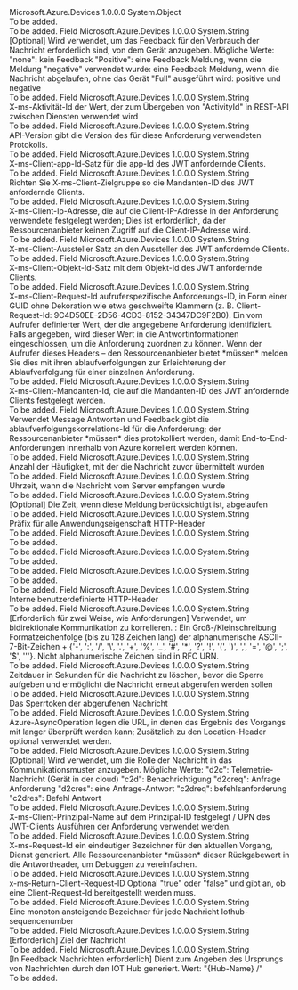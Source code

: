 <Type Name="CustomHeaderConstants" FullName="Microsoft.Azure.Devices.Common.WebApi.CustomHeaderConstants">
  <TypeSignature Language="C#" Value="public static class CustomHeaderConstants" />
  <TypeSignature Language="ILAsm" Value=".class public auto ansi abstract sealed beforefieldinit CustomHeaderConstants extends System.Object" />
  <TypeSignature Language="DocId" Value="T:Microsoft.Azure.Devices.Common.WebApi.CustomHeaderConstants" />
  <TypeSignature Language="VB.NET" Value="Public Class CustomHeaderConstants" />
  <TypeSignature Language="F#" Value="type CustomHeaderConstants = class" />
  <AssemblyInfo>
    <AssemblyName>Microsoft.Azure.Devices</AssemblyName>
    <AssemblyVersion>1.0.0.0</AssemblyVersion>
  </AssemblyInfo>
  <Base>
    <BaseTypeName>System.Object</BaseTypeName>
  </Base>
  <Interfaces />
  <Docs>
    <summary>To be added.</summary>
    <remarks>To be added.</remarks>
  </Docs>
  <Members>
    <Member MemberName="Ack">
      <MemberSignature Language="C#" Value="public const string Ack;" />
      <MemberSignature Language="ILAsm" Value=".field public static literal string Ack" />
      <MemberSignature Language="DocId" Value="F:Microsoft.Azure.Devices.Common.WebApi.CustomHeaderConstants.Ack" />
      <MemberSignature Language="VB.NET" Value="Public Const Ack As String " />
      <MemberSignature Language="F#" Value="val mutable Ack : string" Usage="Microsoft.Azure.Devices.Common.WebApi.CustomHeaderConstants.Ack" />
      <MemberType>Field</MemberType>
      <AssemblyInfo>
        <AssemblyName>Microsoft.Azure.Devices</AssemblyName>
        <AssemblyVersion>1.0.0.0</AssemblyVersion>
      </AssemblyInfo>
      <ReturnValue>
        <ReturnType>System.String</ReturnType>
      </ReturnValue>
      <Docs>
        <summary>
            [Optional] Wird verwendet, um das Feedback für den Verbrauch der Nachricht erforderlich sind, von dem Gerät anzugeben. Mögliche Werte: "none": kein Feedback "Positive": eine Feedback Meldung, wenn die Meldung "negative" verwendet wurde: eine Feedback Meldung, wenn die Nachricht abgelaufen, ohne das Gerät "Full" ausgeführt wird: positive und negative
            </summary>
        <remarks>To be added.</remarks>
      </Docs>
    </Member>
    <Member MemberName="ActivityId">
      <MemberSignature Language="C#" Value="public const string ActivityId;" />
      <MemberSignature Language="ILAsm" Value=".field public static literal string ActivityId" />
      <MemberSignature Language="DocId" Value="F:Microsoft.Azure.Devices.Common.WebApi.CustomHeaderConstants.ActivityId" />
      <MemberSignature Language="VB.NET" Value="Public Const ActivityId As String " />
      <MemberSignature Language="F#" Value="val mutable ActivityId : string" Usage="Microsoft.Azure.Devices.Common.WebApi.CustomHeaderConstants.ActivityId" />
      <MemberType>Field</MemberType>
      <AssemblyInfo>
        <AssemblyName>Microsoft.Azure.Devices</AssemblyName>
        <AssemblyVersion>1.0.0.0</AssemblyVersion>
      </AssemblyInfo>
      <ReturnValue>
        <ReturnType>System.String</ReturnType>
      </ReturnValue>
      <Docs>
        <summary>
            X-ms-Aktivität-Id der Wert, der zum Übergeben von "ActivityId" in REST-API zwischen Diensten verwendet wird
            </summary>
        <remarks>To be added.</remarks>
      </Docs>
    </Member>
    <Member MemberName="ApiVersion">
      <MemberSignature Language="C#" Value="public const string ApiVersion;" />
      <MemberSignature Language="ILAsm" Value=".field public static literal string ApiVersion" />
      <MemberSignature Language="DocId" Value="F:Microsoft.Azure.Devices.Common.WebApi.CustomHeaderConstants.ApiVersion" />
      <MemberSignature Language="VB.NET" Value="Public Const ApiVersion As String " />
      <MemberSignature Language="F#" Value="val mutable ApiVersion : string" Usage="Microsoft.Azure.Devices.Common.WebApi.CustomHeaderConstants.ApiVersion" />
      <MemberType>Field</MemberType>
      <AssemblyInfo>
        <AssemblyName>Microsoft.Azure.Devices</AssemblyName>
        <AssemblyVersion>1.0.0.0</AssemblyVersion>
      </AssemblyInfo>
      <ReturnValue>
        <ReturnType>System.String</ReturnType>
      </ReturnValue>
      <Docs>
        <summary>
            API-Version gibt die Version des für diese Anforderung verwendeten Protokolls.
            </summary>
        <remarks>To be added.</remarks>
      </Docs>
    </Member>
    <Member MemberName="ClientAppId">
      <MemberSignature Language="C#" Value="public const string ClientAppId;" />
      <MemberSignature Language="ILAsm" Value=".field public static literal string ClientAppId" />
      <MemberSignature Language="DocId" Value="F:Microsoft.Azure.Devices.Common.WebApi.CustomHeaderConstants.ClientAppId" />
      <MemberSignature Language="VB.NET" Value="Public Const ClientAppId As String " />
      <MemberSignature Language="F#" Value="val mutable ClientAppId : string" Usage="Microsoft.Azure.Devices.Common.WebApi.CustomHeaderConstants.ClientAppId" />
      <MemberType>Field</MemberType>
      <AssemblyInfo>
        <AssemblyName>Microsoft.Azure.Devices</AssemblyName>
        <AssemblyVersion>1.0.0.0</AssemblyVersion>
      </AssemblyInfo>
      <ReturnValue>
        <ReturnType>System.String</ReturnType>
      </ReturnValue>
      <Docs>
        <summary>
            X-ms-Client-app-Id-Satz für die app-Id des JWT anfordernde Clients.
            </summary>
        <remarks>To be added.</remarks>
      </Docs>
    </Member>
    <Member MemberName="ClientAudience">
      <MemberSignature Language="C#" Value="public const string ClientAudience;" />
      <MemberSignature Language="ILAsm" Value=".field public static literal string ClientAudience" />
      <MemberSignature Language="DocId" Value="F:Microsoft.Azure.Devices.Common.WebApi.CustomHeaderConstants.ClientAudience" />
      <MemberSignature Language="VB.NET" Value="Public Const ClientAudience As String " />
      <MemberSignature Language="F#" Value="val mutable ClientAudience : string" Usage="Microsoft.Azure.Devices.Common.WebApi.CustomHeaderConstants.ClientAudience" />
      <MemberType>Field</MemberType>
      <AssemblyInfo>
        <AssemblyName>Microsoft.Azure.Devices</AssemblyName>
        <AssemblyVersion>1.0.0.0</AssemblyVersion>
      </AssemblyInfo>
      <ReturnValue>
        <ReturnType>System.String</ReturnType>
      </ReturnValue>
      <Docs>
        <summary>
            Richten Sie X-ms-Client-Zielgruppe so die Mandanten-ID des JWT anfordernde Clients.
            </summary>
        <remarks>To be added.</remarks>
      </Docs>
    </Member>
    <Member MemberName="ClientIpAddress">
      <MemberSignature Language="C#" Value="public const string ClientIpAddress;" />
      <MemberSignature Language="ILAsm" Value=".field public static literal string ClientIpAddress" />
      <MemberSignature Language="DocId" Value="F:Microsoft.Azure.Devices.Common.WebApi.CustomHeaderConstants.ClientIpAddress" />
      <MemberSignature Language="VB.NET" Value="Public Const ClientIpAddress As String " />
      <MemberSignature Language="F#" Value="val mutable ClientIpAddress : string" Usage="Microsoft.Azure.Devices.Common.WebApi.CustomHeaderConstants.ClientIpAddress" />
      <MemberType>Field</MemberType>
      <AssemblyInfo>
        <AssemblyName>Microsoft.Azure.Devices</AssemblyName>
        <AssemblyVersion>1.0.0.0</AssemblyVersion>
      </AssemblyInfo>
      <ReturnValue>
        <ReturnType>System.String</ReturnType>
      </ReturnValue>
      <Docs>
        <summary>
            X-ms-Client-Ip-Adresse, die auf die Client-IP-Adresse in der Anforderung verwendete festgelegt werden; Dies ist erforderlich, da der Ressourcenanbieter keinen Zugriff auf die Client-IP-Adresse wird.
            </summary>
        <remarks>To be added.</remarks>
      </Docs>
    </Member>
    <Member MemberName="ClientIssuer">
      <MemberSignature Language="C#" Value="public const string ClientIssuer;" />
      <MemberSignature Language="ILAsm" Value=".field public static literal string ClientIssuer" />
      <MemberSignature Language="DocId" Value="F:Microsoft.Azure.Devices.Common.WebApi.CustomHeaderConstants.ClientIssuer" />
      <MemberSignature Language="VB.NET" Value="Public Const ClientIssuer As String " />
      <MemberSignature Language="F#" Value="val mutable ClientIssuer : string" Usage="Microsoft.Azure.Devices.Common.WebApi.CustomHeaderConstants.ClientIssuer" />
      <MemberType>Field</MemberType>
      <AssemblyInfo>
        <AssemblyName>Microsoft.Azure.Devices</AssemblyName>
        <AssemblyVersion>1.0.0.0</AssemblyVersion>
      </AssemblyInfo>
      <ReturnValue>
        <ReturnType>System.String</ReturnType>
      </ReturnValue>
      <Docs>
        <summary>
            X-ms-Client-Aussteller Satz an den Aussteller des JWT anfordernde Clients.
            </summary>
        <remarks>To be added.</remarks>
      </Docs>
    </Member>
    <Member MemberName="ClientObjectId">
      <MemberSignature Language="C#" Value="public const string ClientObjectId;" />
      <MemberSignature Language="ILAsm" Value=".field public static literal string ClientObjectId" />
      <MemberSignature Language="DocId" Value="F:Microsoft.Azure.Devices.Common.WebApi.CustomHeaderConstants.ClientObjectId" />
      <MemberSignature Language="VB.NET" Value="Public Const ClientObjectId As String " />
      <MemberSignature Language="F#" Value="val mutable ClientObjectId : string" Usage="Microsoft.Azure.Devices.Common.WebApi.CustomHeaderConstants.ClientObjectId" />
      <MemberType>Field</MemberType>
      <AssemblyInfo>
        <AssemblyName>Microsoft.Azure.Devices</AssemblyName>
        <AssemblyVersion>1.0.0.0</AssemblyVersion>
      </AssemblyInfo>
      <ReturnValue>
        <ReturnType>System.String</ReturnType>
      </ReturnValue>
      <Docs>
        <summary>
            X-ms-Client-Objekt-Id-Satz mit dem Objekt-Id des JWT anfordernde Clients.
            </summary>
        <remarks>To be added.</remarks>
      </Docs>
    </Member>
    <Member MemberName="ClientRequestId">
      <MemberSignature Language="C#" Value="public const string ClientRequestId;" />
      <MemberSignature Language="ILAsm" Value=".field public static literal string ClientRequestId" />
      <MemberSignature Language="DocId" Value="F:Microsoft.Azure.Devices.Common.WebApi.CustomHeaderConstants.ClientRequestId" />
      <MemberSignature Language="VB.NET" Value="Public Const ClientRequestId As String " />
      <MemberSignature Language="F#" Value="val mutable ClientRequestId : string" Usage="Microsoft.Azure.Devices.Common.WebApi.CustomHeaderConstants.ClientRequestId" />
      <MemberType>Field</MemberType>
      <AssemblyInfo>
        <AssemblyName>Microsoft.Azure.Devices</AssemblyName>
        <AssemblyVersion>1.0.0.0</AssemblyVersion>
      </AssemblyInfo>
      <ReturnValue>
        <ReturnType>System.String</ReturnType>
      </ReturnValue>
      <Docs>
        <summary>
            X-ms-Client-Request-Id aufruferspezifische Anforderungs-ID, in Form einer GUID ohne Dekoration wie etwa geschweifte Klammern (z. B. Client-Request-Id: 9C4D50EE-2D56-4CD3-8152-34347DC9F2B0). Ein vom Aufrufer definierter Wert, der die angegebene Anforderung identifiziert.   Falls angegeben, wird dieser Wert in die Antwortinformationen eingeschlossen, um die Anforderung zuordnen zu können. Wenn der Aufrufer dieses Headers – den Ressourcenanbieter bietet *müssen* melden Sie dies mit ihren ablaufverfolgungen zur Erleichterung der Ablaufverfolgung für einer einzelnen Anforderung.
            </summary>
        <remarks>To be added.</remarks>
      </Docs>
    </Member>
    <Member MemberName="ClientTenantId">
      <MemberSignature Language="C#" Value="public const string ClientTenantId;" />
      <MemberSignature Language="ILAsm" Value=".field public static literal string ClientTenantId" />
      <MemberSignature Language="DocId" Value="F:Microsoft.Azure.Devices.Common.WebApi.CustomHeaderConstants.ClientTenantId" />
      <MemberSignature Language="VB.NET" Value="Public Const ClientTenantId As String " />
      <MemberSignature Language="F#" Value="val mutable ClientTenantId : string" Usage="Microsoft.Azure.Devices.Common.WebApi.CustomHeaderConstants.ClientTenantId" />
      <MemberType>Field</MemberType>
      <AssemblyInfo>
        <AssemblyName>Microsoft.Azure.Devices</AssemblyName>
        <AssemblyVersion>1.0.0.0</AssemblyVersion>
      </AssemblyInfo>
      <ReturnValue>
        <ReturnType>System.String</ReturnType>
      </ReturnValue>
      <Docs>
        <summary>
            X-ms-Client-Mandanten-Id, die auf die Mandanten-ID des JWT anfordernde Clients festgelegt werden.
            </summary>
        <remarks>To be added.</remarks>
      </Docs>
    </Member>
    <Member MemberName="CorrelationId">
      <MemberSignature Language="C#" Value="public const string CorrelationId;" />
      <MemberSignature Language="ILAsm" Value=".field public static literal string CorrelationId" />
      <MemberSignature Language="DocId" Value="F:Microsoft.Azure.Devices.Common.WebApi.CustomHeaderConstants.CorrelationId" />
      <MemberSignature Language="VB.NET" Value="Public Const CorrelationId As String " />
      <MemberSignature Language="F#" Value="val mutable CorrelationId : string" Usage="Microsoft.Azure.Devices.Common.WebApi.CustomHeaderConstants.CorrelationId" />
      <MemberType>Field</MemberType>
      <AssemblyInfo>
        <AssemblyName>Microsoft.Azure.Devices</AssemblyName>
        <AssemblyVersion>1.0.0.0</AssemblyVersion>
      </AssemblyInfo>
      <ReturnValue>
        <ReturnType>System.String</ReturnType>
      </ReturnValue>
      <Docs>
        <summary>
            Verwendet Message Antworten und Feedback gibt die ablaufverfolgungskorrelations-Id für die Anforderung; der Ressourcenanbieter *müssen* dies protokolliert werden, damit End-to-End-Anforderungen innerhalb von Azure korreliert werden können. 
            </summary>
        <remarks>To be added.</remarks>
      </Docs>
    </Member>
    <Member MemberName="DeliveryCount">
      <MemberSignature Language="C#" Value="public const string DeliveryCount;" />
      <MemberSignature Language="ILAsm" Value=".field public static literal string DeliveryCount" />
      <MemberSignature Language="DocId" Value="F:Microsoft.Azure.Devices.Common.WebApi.CustomHeaderConstants.DeliveryCount" />
      <MemberSignature Language="VB.NET" Value="Public Const DeliveryCount As String " />
      <MemberSignature Language="F#" Value="val mutable DeliveryCount : string" Usage="Microsoft.Azure.Devices.Common.WebApi.CustomHeaderConstants.DeliveryCount" />
      <MemberType>Field</MemberType>
      <AssemblyInfo>
        <AssemblyName>Microsoft.Azure.Devices</AssemblyName>
        <AssemblyVersion>1.0.0.0</AssemblyVersion>
      </AssemblyInfo>
      <ReturnValue>
        <ReturnType>System.String</ReturnType>
      </ReturnValue>
      <Docs>
        <summary>
            Anzahl der Häufigkeit, mit der die Nachricht zuvor übermittelt wurden
            </summary>
        <remarks>To be added.</remarks>
      </Docs>
    </Member>
    <Member MemberName="EnqueuedTime">
      <MemberSignature Language="C#" Value="public const string EnqueuedTime;" />
      <MemberSignature Language="ILAsm" Value=".field public static literal string EnqueuedTime" />
      <MemberSignature Language="DocId" Value="F:Microsoft.Azure.Devices.Common.WebApi.CustomHeaderConstants.EnqueuedTime" />
      <MemberSignature Language="VB.NET" Value="Public Const EnqueuedTime As String " />
      <MemberSignature Language="F#" Value="val mutable EnqueuedTime : string" Usage="Microsoft.Azure.Devices.Common.WebApi.CustomHeaderConstants.EnqueuedTime" />
      <MemberType>Field</MemberType>
      <AssemblyInfo>
        <AssemblyName>Microsoft.Azure.Devices</AssemblyName>
        <AssemblyVersion>1.0.0.0</AssemblyVersion>
      </AssemblyInfo>
      <ReturnValue>
        <ReturnType>System.String</ReturnType>
      </ReturnValue>
      <Docs>
        <summary>
            Uhrzeit, wann die Nachricht vom Server empfangen wurde
            </summary>
        <remarks>To be added.</remarks>
      </Docs>
    </Member>
    <Member MemberName="ExpiryTime">
      <MemberSignature Language="C#" Value="public const string ExpiryTime;" />
      <MemberSignature Language="ILAsm" Value=".field public static literal string ExpiryTime" />
      <MemberSignature Language="DocId" Value="F:Microsoft.Azure.Devices.Common.WebApi.CustomHeaderConstants.ExpiryTime" />
      <MemberSignature Language="VB.NET" Value="Public Const ExpiryTime As String " />
      <MemberSignature Language="F#" Value="val mutable ExpiryTime : string" Usage="Microsoft.Azure.Devices.Common.WebApi.CustomHeaderConstants.ExpiryTime" />
      <MemberType>Field</MemberType>
      <AssemblyInfo>
        <AssemblyName>Microsoft.Azure.Devices</AssemblyName>
        <AssemblyVersion>1.0.0.0</AssemblyVersion>
      </AssemblyInfo>
      <ReturnValue>
        <ReturnType>System.String</ReturnType>
      </ReturnValue>
      <Docs>
        <summary>
            [Optional] Die Zeit, wenn diese Meldung berücksichtigt ist, abgelaufen
            </summary>
        <remarks>To be added.</remarks>
      </Docs>
    </Member>
    <Member MemberName="HttpAppPropertyPrefix">
      <MemberSignature Language="C#" Value="public const string HttpAppPropertyPrefix;" />
      <MemberSignature Language="ILAsm" Value=".field public static literal string HttpAppPropertyPrefix" />
      <MemberSignature Language="DocId" Value="F:Microsoft.Azure.Devices.Common.WebApi.CustomHeaderConstants.HttpAppPropertyPrefix" />
      <MemberSignature Language="VB.NET" Value="Public Const HttpAppPropertyPrefix As String " />
      <MemberSignature Language="F#" Value="val mutable HttpAppPropertyPrefix : string" Usage="Microsoft.Azure.Devices.Common.WebApi.CustomHeaderConstants.HttpAppPropertyPrefix" />
      <MemberType>Field</MemberType>
      <AssemblyInfo>
        <AssemblyName>Microsoft.Azure.Devices</AssemblyName>
        <AssemblyVersion>1.0.0.0</AssemblyVersion>
      </AssemblyInfo>
      <ReturnValue>
        <ReturnType>System.String</ReturnType>
      </ReturnValue>
      <Docs>
        <summary>
            Präfix für alle Anwendungseigenschaft HTTP-Header
            </summary>
        <remarks>To be added.</remarks>
      </Docs>
    </Member>
    <Member MemberName="HttpDevice">
      <MemberSignature Language="C#" Value="public const string HttpDevice;" />
      <MemberSignature Language="ILAsm" Value=".field public static literal string HttpDevice" />
      <MemberSignature Language="DocId" Value="F:Microsoft.Azure.Devices.Common.WebApi.CustomHeaderConstants.HttpDevice" />
      <MemberSignature Language="VB.NET" Value="Public Const HttpDevice As String " />
      <MemberSignature Language="F#" Value="val mutable HttpDevice : string" Usage="Microsoft.Azure.Devices.Common.WebApi.CustomHeaderConstants.HttpDevice" />
      <MemberType>Field</MemberType>
      <AssemblyInfo>
        <AssemblyName>Microsoft.Azure.Devices</AssemblyName>
        <AssemblyVersion>1.0.0.0</AssemblyVersion>
      </AssemblyInfo>
      <ReturnValue>
        <ReturnType>System.String</ReturnType>
      </ReturnValue>
      <Docs>
        <summary>To be added.</summary>
        <remarks>To be added.</remarks>
      </Docs>
    </Member>
    <Member MemberName="HttpErrorCodeName">
      <MemberSignature Language="C#" Value="public const string HttpErrorCodeName;" />
      <MemberSignature Language="ILAsm" Value=".field public static literal string HttpErrorCodeName" />
      <MemberSignature Language="DocId" Value="F:Microsoft.Azure.Devices.Common.WebApi.CustomHeaderConstants.HttpErrorCodeName" />
      <MemberSignature Language="VB.NET" Value="Public Const HttpErrorCodeName As String " />
      <MemberSignature Language="F#" Value="val mutable HttpErrorCodeName : string" Usage="Microsoft.Azure.Devices.Common.WebApi.CustomHeaderConstants.HttpErrorCodeName" />
      <MemberType>Field</MemberType>
      <AssemblyInfo>
        <AssemblyName>Microsoft.Azure.Devices</AssemblyName>
        <AssemblyVersion>1.0.0.0</AssemblyVersion>
      </AssemblyInfo>
      <ReturnValue>
        <ReturnType>System.String</ReturnType>
      </ReturnValue>
      <Docs>
        <summary>To be added.</summary>
        <remarks>To be added.</remarks>
      </Docs>
    </Member>
    <Member MemberName="HttpIotHub">
      <MemberSignature Language="C#" Value="public const string HttpIotHub;" />
      <MemberSignature Language="ILAsm" Value=".field public static literal string HttpIotHub" />
      <MemberSignature Language="DocId" Value="F:Microsoft.Azure.Devices.Common.WebApi.CustomHeaderConstants.HttpIotHub" />
      <MemberSignature Language="VB.NET" Value="Public Const HttpIotHub As String " />
      <MemberSignature Language="F#" Value="val mutable HttpIotHub : string" Usage="Microsoft.Azure.Devices.Common.WebApi.CustomHeaderConstants.HttpIotHub" />
      <MemberType>Field</MemberType>
      <AssemblyInfo>
        <AssemblyName>Microsoft.Azure.Devices</AssemblyName>
        <AssemblyVersion>1.0.0.0</AssemblyVersion>
      </AssemblyInfo>
      <ReturnValue>
        <ReturnType>System.String</ReturnType>
      </ReturnValue>
      <Docs>
        <summary>To be added.</summary>
        <remarks>To be added.</remarks>
      </Docs>
    </Member>
    <Member MemberName="HttpIotHubName">
      <MemberSignature Language="C#" Value="public const string HttpIotHubName;" />
      <MemberSignature Language="ILAsm" Value=".field public static literal string HttpIotHubName" />
      <MemberSignature Language="DocId" Value="F:Microsoft.Azure.Devices.Common.WebApi.CustomHeaderConstants.HttpIotHubName" />
      <MemberSignature Language="VB.NET" Value="Public Const HttpIotHubName As String " />
      <MemberSignature Language="F#" Value="val mutable HttpIotHubName : string" Usage="Microsoft.Azure.Devices.Common.WebApi.CustomHeaderConstants.HttpIotHubName" />
      <MemberType>Field</MemberType>
      <AssemblyInfo>
        <AssemblyName>Microsoft.Azure.Devices</AssemblyName>
        <AssemblyVersion>1.0.0.0</AssemblyVersion>
      </AssemblyInfo>
      <ReturnValue>
        <ReturnType>System.String</ReturnType>
      </ReturnValue>
      <Docs>
        <summary>
            Interne benutzerdefinierte HTTP-Header
            </summary>
        <remarks>To be added.</remarks>
      </Docs>
    </Member>
    <Member MemberName="MessageId">
      <MemberSignature Language="C#" Value="public const string MessageId;" />
      <MemberSignature Language="ILAsm" Value=".field public static literal string MessageId" />
      <MemberSignature Language="DocId" Value="F:Microsoft.Azure.Devices.Common.WebApi.CustomHeaderConstants.MessageId" />
      <MemberSignature Language="VB.NET" Value="Public Const MessageId As String " />
      <MemberSignature Language="F#" Value="val mutable MessageId : string" Usage="Microsoft.Azure.Devices.Common.WebApi.CustomHeaderConstants.MessageId" />
      <MemberType>Field</MemberType>
      <AssemblyInfo>
        <AssemblyName>Microsoft.Azure.Devices</AssemblyName>
        <AssemblyVersion>1.0.0.0</AssemblyVersion>
      </AssemblyInfo>
      <ReturnValue>
        <ReturnType>System.String</ReturnType>
      </ReturnValue>
      <Docs>
        <summary>
            [Erforderlich für zwei Weise, wie Anforderungen] Verwendet, um bidirektionale Kommunikation zu korrelieren. : Ein Groß-/Kleinschreibung Formatzeichenfolge (bis zu 128 Zeichen lang) der alphanumerische ASCII-7-Bit-Zeichen
            + {'-', ':', '/', '\', '.', '+', '%', '_', '#', '*', '?', '!', '(', ')', ',', '=', '@', ';', '$', '''}. Nicht alphanumerische Zeichen sind in RFC URN.
             </summary>
        <remarks>To be added.</remarks>
      </Docs>
    </Member>
    <Member MemberName="MessageLockTimeout">
      <MemberSignature Language="C#" Value="public const string MessageLockTimeout;" />
      <MemberSignature Language="ILAsm" Value=".field public static literal string MessageLockTimeout" />
      <MemberSignature Language="DocId" Value="F:Microsoft.Azure.Devices.Common.WebApi.CustomHeaderConstants.MessageLockTimeout" />
      <MemberSignature Language="VB.NET" Value="Public Const MessageLockTimeout As String " />
      <MemberSignature Language="F#" Value="val mutable MessageLockTimeout : string" Usage="Microsoft.Azure.Devices.Common.WebApi.CustomHeaderConstants.MessageLockTimeout" />
      <MemberType>Field</MemberType>
      <AssemblyInfo>
        <AssemblyName>Microsoft.Azure.Devices</AssemblyName>
        <AssemblyVersion>1.0.0.0</AssemblyVersion>
      </AssemblyInfo>
      <ReturnValue>
        <ReturnType>System.String</ReturnType>
      </ReturnValue>
      <Docs>
        <summary>
            Zeitdauer in Sekunden für die Nachricht zu löschen, bevor die Sperre aufgeben und ermöglicht die Nachricht erneut abgerufen werden sollen
            </summary>
        <remarks>To be added.</remarks>
      </Docs>
    </Member>
    <Member MemberName="MessageLockToken">
      <MemberSignature Language="C#" Value="public const string MessageLockToken;" />
      <MemberSignature Language="ILAsm" Value=".field public static literal string MessageLockToken" />
      <MemberSignature Language="DocId" Value="F:Microsoft.Azure.Devices.Common.WebApi.CustomHeaderConstants.MessageLockToken" />
      <MemberSignature Language="VB.NET" Value="Public Const MessageLockToken As String " />
      <MemberSignature Language="F#" Value="val mutable MessageLockToken : string" Usage="Microsoft.Azure.Devices.Common.WebApi.CustomHeaderConstants.MessageLockToken" />
      <MemberType>Field</MemberType>
      <AssemblyInfo>
        <AssemblyName>Microsoft.Azure.Devices</AssemblyName>
        <AssemblyVersion>1.0.0.0</AssemblyVersion>
      </AssemblyInfo>
      <ReturnValue>
        <ReturnType>System.String</ReturnType>
      </ReturnValue>
      <Docs>
        <summary>
            Das Sperrtoken der abgerufenen Nachricht 
            </summary>
        <remarks>To be added.</remarks>
      </Docs>
    </Member>
    <Member MemberName="MicrosoftAsyncOperationHeaderName">
      <MemberSignature Language="C#" Value="public const string MicrosoftAsyncOperationHeaderName;" />
      <MemberSignature Language="ILAsm" Value=".field public static literal string MicrosoftAsyncOperationHeaderName" />
      <MemberSignature Language="DocId" Value="F:Microsoft.Azure.Devices.Common.WebApi.CustomHeaderConstants.MicrosoftAsyncOperationHeaderName" />
      <MemberSignature Language="VB.NET" Value="Public Const MicrosoftAsyncOperationHeaderName As String " />
      <MemberSignature Language="F#" Value="val mutable MicrosoftAsyncOperationHeaderName : string" Usage="Microsoft.Azure.Devices.Common.WebApi.CustomHeaderConstants.MicrosoftAsyncOperationHeaderName" />
      <MemberType>Field</MemberType>
      <AssemblyInfo>
        <AssemblyName>Microsoft.Azure.Devices</AssemblyName>
        <AssemblyVersion>1.0.0.0</AssemblyVersion>
      </AssemblyInfo>
      <ReturnValue>
        <ReturnType>System.String</ReturnType>
      </ReturnValue>
      <Docs>
        <summary>
            Azure-AsyncOperation legen die URL, in denen das Ergebnis des Vorgangs mit langer überprüft werden kann; Zusätzlich zu den Location-Header optional verwendet werden.
            </summary>
        <remarks>To be added.</remarks>
      </Docs>
    </Member>
    <Member MemberName="Operation">
      <MemberSignature Language="C#" Value="public const string Operation;" />
      <MemberSignature Language="ILAsm" Value=".field public static literal string Operation" />
      <MemberSignature Language="DocId" Value="F:Microsoft.Azure.Devices.Common.WebApi.CustomHeaderConstants.Operation" />
      <MemberSignature Language="VB.NET" Value="Public Const Operation As String " />
      <MemberSignature Language="F#" Value="val mutable Operation : string" Usage="Microsoft.Azure.Devices.Common.WebApi.CustomHeaderConstants.Operation" />
      <MemberType>Field</MemberType>
      <AssemblyInfo>
        <AssemblyName>Microsoft.Azure.Devices</AssemblyName>
        <AssemblyVersion>1.0.0.0</AssemblyVersion>
      </AssemblyInfo>
      <ReturnValue>
        <ReturnType>System.String</ReturnType>
      </ReturnValue>
      <Docs>
        <summary>
            [Optional] Wird verwendet, um die Rolle der Nachricht in das Kommunikationsmuster anzugeben. Mögliche Werte: "d2c": Telemetrie-Nachricht (Gerät in der cloud) "c2d": Benachrichtigung "d2creq": Anfrage Anforderung "d2cres": eine Anfrage-Antwort "c2dreq": befehlsanforderung "c2dres": Befehl Antwort
            </summary>
        <remarks>To be added.</remarks>
      </Docs>
    </Member>
    <Member MemberName="PrincipalName">
      <MemberSignature Language="C#" Value="public const string PrincipalName;" />
      <MemberSignature Language="ILAsm" Value=".field public static literal string PrincipalName" />
      <MemberSignature Language="DocId" Value="F:Microsoft.Azure.Devices.Common.WebApi.CustomHeaderConstants.PrincipalName" />
      <MemberSignature Language="VB.NET" Value="Public Const PrincipalName As String " />
      <MemberSignature Language="F#" Value="val mutable PrincipalName : string" Usage="Microsoft.Azure.Devices.Common.WebApi.CustomHeaderConstants.PrincipalName" />
      <MemberType>Field</MemberType>
      <AssemblyInfo>
        <AssemblyName>Microsoft.Azure.Devices</AssemblyName>
        <AssemblyVersion>1.0.0.0</AssemblyVersion>
      </AssemblyInfo>
      <ReturnValue>
        <ReturnType>System.String</ReturnType>
      </ReturnValue>
      <Docs>
        <summary>
            X-ms-Client-Prinzipal-Name auf dem Prinzipal-ID festgelegt / UPN des JWT-Clients Ausführen der Anforderung verwendet werden.
            </summary>
        <remarks>To be added.</remarks>
      </Docs>
    </Member>
    <Member MemberName="RequestId">
      <MemberSignature Language="C#" Value="public const string RequestId;" />
      <MemberSignature Language="ILAsm" Value=".field public static literal string RequestId" />
      <MemberSignature Language="DocId" Value="F:Microsoft.Azure.Devices.Common.WebApi.CustomHeaderConstants.RequestId" />
      <MemberSignature Language="VB.NET" Value="Public Const RequestId As String " />
      <MemberSignature Language="F#" Value="val mutable RequestId : string" Usage="Microsoft.Azure.Devices.Common.WebApi.CustomHeaderConstants.RequestId" />
      <MemberType>Field</MemberType>
      <AssemblyInfo>
        <AssemblyName>Microsoft.Azure.Devices</AssemblyName>
        <AssemblyVersion>1.0.0.0</AssemblyVersion>
      </AssemblyInfo>
      <ReturnValue>
        <ReturnType>System.String</ReturnType>
      </ReturnValue>
      <Docs>
        <summary>
            X-ms-Request-Id ein eindeutiger Bezeichner für den aktuellen Vorgang, Dienst generiert.
            Alle Ressourcenanbieter *müssen* dieser Rückgabewert in die Antwortheader, um Debuggen zu vereinfachen.
            </summary>
        <remarks>To be added.</remarks>
      </Docs>
    </Member>
    <Member MemberName="ReturnClientRequestId">
      <MemberSignature Language="C#" Value="public const string ReturnClientRequestId;" />
      <MemberSignature Language="ILAsm" Value=".field public static literal string ReturnClientRequestId" />
      <MemberSignature Language="DocId" Value="F:Microsoft.Azure.Devices.Common.WebApi.CustomHeaderConstants.ReturnClientRequestId" />
      <MemberSignature Language="VB.NET" Value="Public Const ReturnClientRequestId As String " />
      <MemberSignature Language="F#" Value="val mutable ReturnClientRequestId : string" Usage="Microsoft.Azure.Devices.Common.WebApi.CustomHeaderConstants.ReturnClientRequestId" />
      <MemberType>Field</MemberType>
      <AssemblyInfo>
        <AssemblyName>Microsoft.Azure.Devices</AssemblyName>
        <AssemblyVersion>1.0.0.0</AssemblyVersion>
      </AssemblyInfo>
      <ReturnValue>
        <ReturnType>System.String</ReturnType>
      </ReturnValue>
      <Docs>
        <summary>
            x-ms-Return-Client-Request-ID Optional "true" oder "false" und gibt an, ob eine Client-Request-Id bereitgestellt werden muss.
            </summary>
        <remarks>To be added.</remarks>
      </Docs>
    </Member>
    <Member MemberName="SequenceNumber">
      <MemberSignature Language="C#" Value="public const string SequenceNumber;" />
      <MemberSignature Language="ILAsm" Value=".field public static literal string SequenceNumber" />
      <MemberSignature Language="DocId" Value="F:Microsoft.Azure.Devices.Common.WebApi.CustomHeaderConstants.SequenceNumber" />
      <MemberSignature Language="VB.NET" Value="Public Const SequenceNumber As String " />
      <MemberSignature Language="F#" Value="val mutable SequenceNumber : string" Usage="Microsoft.Azure.Devices.Common.WebApi.CustomHeaderConstants.SequenceNumber" />
      <MemberType>Field</MemberType>
      <AssemblyInfo>
        <AssemblyName>Microsoft.Azure.Devices</AssemblyName>
        <AssemblyVersion>1.0.0.0</AssemblyVersion>
      </AssemblyInfo>
      <ReturnValue>
        <ReturnType>System.String</ReturnType>
      </ReturnValue>
      <Docs>
        <summary>
            Eine monoton ansteigende Bezeichner für jede Nachricht Iothub-sequencenumber
            </summary>
        <remarks>To be added.</remarks>
      </Docs>
    </Member>
    <Member MemberName="To">
      <MemberSignature Language="C#" Value="public const string To;" />
      <MemberSignature Language="ILAsm" Value=".field public static literal string To" />
      <MemberSignature Language="DocId" Value="F:Microsoft.Azure.Devices.Common.WebApi.CustomHeaderConstants.To" />
      <MemberSignature Language="VB.NET" Value="Public Const To As String " />
      <MemberSignature Language="F#" Value="val mutable To : string" Usage="Microsoft.Azure.Devices.Common.WebApi.CustomHeaderConstants.To" />
      <MemberType>Field</MemberType>
      <AssemblyInfo>
        <AssemblyName>Microsoft.Azure.Devices</AssemblyName>
        <AssemblyVersion>1.0.0.0</AssemblyVersion>
      </AssemblyInfo>
      <ReturnValue>
        <ReturnType>System.String</ReturnType>
      </ReturnValue>
      <Docs>
        <summary>
            [Erforderlich] Ziel der Nachricht
            </summary>
        <remarks>To be added.</remarks>
      </Docs>
    </Member>
    <Member MemberName="UserId">
      <MemberSignature Language="C#" Value="public const string UserId;" />
      <MemberSignature Language="ILAsm" Value=".field public static literal string UserId" />
      <MemberSignature Language="DocId" Value="F:Microsoft.Azure.Devices.Common.WebApi.CustomHeaderConstants.UserId" />
      <MemberSignature Language="VB.NET" Value="Public Const UserId As String " />
      <MemberSignature Language="F#" Value="val mutable UserId : string" Usage="Microsoft.Azure.Devices.Common.WebApi.CustomHeaderConstants.UserId" />
      <MemberType>Field</MemberType>
      <AssemblyInfo>
        <AssemblyName>Microsoft.Azure.Devices</AssemblyName>
        <AssemblyVersion>1.0.0.0</AssemblyVersion>
      </AssemblyInfo>
      <ReturnValue>
        <ReturnType>System.String</ReturnType>
      </ReturnValue>
      <Docs>
        <summary>
            [In Feedback Nachrichten erforderlich] Dient zum Angeben des Ursprungs von Nachrichten durch den IOT Hub generiert. Wert: "{Hub-Name} /"
            </summary>
        <remarks>To be added.</remarks>
      </Docs>
    </Member>
  </Members>
</Type>